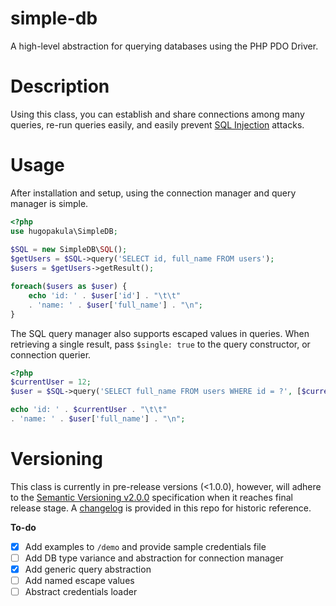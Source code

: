 simple-db
=========

A high-level abstraction for querying databases using the PHP PDO Driver.

Description
===========

Using this class, you can establish and share connections among many queries, re-run queries easily, and easily prevent [SQL Injection](https://en.wikipedia.org/wiki/SQL_injection) attacks.

Usage
=====

After installation and setup, using the connection manager and query manager is simple.

```php
<?php
use hugopakula\SimpleDB;
    
$SQL = new SimpleDB\SQL();
$getUsers = $SQL->query('SELECT id, full_name FROM users');
$users = $getUsers->getResult();

foreach($users as $user) {
    echo 'id: ' . $user['id'] . "\t\t"
    . 'name: ' . $user['full_name'] . "\n";
}
```

The SQL query manager also supports escaped values in queries. When retrieving a single result, pass `$single: true` to the query constructor, or connection querier.
```php
<?php
$currentUser = 12;
$user = $SQL->query('SELECT full_name FROM users WHERE id = ?', [$currentUser], true);

echo 'id: ' . $currentUser . "\t\t"
. 'name: ' . $user['full_name'] . "\n"; 
```

Versioning
==========

This class is currently in pre-release versions (<1.0.0), however, will adhere to the [Semantic Versioning v2.0.0](https://semver.org/spec/v2.0.0.html) specification when it reaches final release stage. A [changelog](CHANGELOG.md) is provided in this repo for historic reference.

**To-do**
- [x] Add examples to `/demo` and provide sample credentials file
- [ ] Add DB type variance and abstraction for connection manager
- [x] Add generic query abstraction
- [ ] Add named escape values
- [ ] Abstract credentials loader
